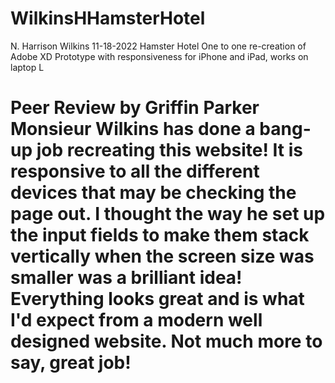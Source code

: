 # WilkinsHHamsterHotel

N. Harrison Wilkins
11-18-2022
Hamster Hotel
One to one re-creation of Adobe XD Prototype with responsiveness for iPhone and iPad, works on laptop L

# Peer Review by Griffin Parker Monsieur Wilkins has done a bang-up job recreating this website! It is responsive to all the different devices that may be checking the page out. I thought the way he set up the input fields to make them stack vertically when the screen size was smaller was a brilliant idea! Everything looks great and is what I'd expect from a modern well designed website. Not much more to say, great job!

